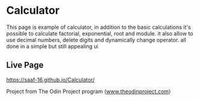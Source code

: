 # Calculator
This page is example of calculator, in addition to the basic calculations it's possible to calculate factorial, exponential, root and module. it also allow to use decimal numbers, delete digits and dynamically change operator. all done in a simple but still appealing ui

## Live Page
https://saaf-16.github.io/Calculator/


Project from The Odin Project program (www.theodinproject.com)
